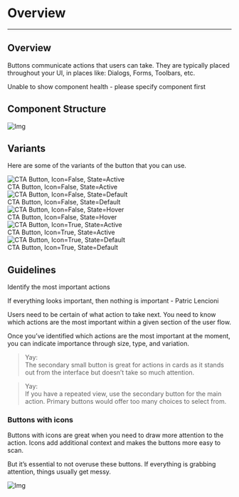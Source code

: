 
# Overview

---

## Overview

Buttons communicate actions that users can take. They are typically placed throughout your UI, in places like: Dialogs, Forms, Toolbars, etc.

Unable to show component health - please specify component first

## Component Structure

![Img](https://studio-assets.supernova.io/design-systems/14533/434bd4aa-5417-43ac-ba39-df2c657b6a8f.png)

## Variants

Here are some of the variants of the button that you can use.

  
![CTA Button, Icon=False, State=Active](https://studio-assets.supernova.io/design-systems/14533/688833e4-aaae-44d9-882b-28568b8f7e5b.png)  
CTA Button, Icon=False, State=Active  
![CTA Button, Icon=False, State=Default](https://studio-assets.supernova.io/design-systems/14533/47e5171c-6143-419d-8c4c-020db5c7fb83.png)  
CTA Button, Icon=False, State=Default  
![CTA Button, Icon=False, State=Hover](https://studio-assets.supernova.io/design-systems/14533/22f79e85-7fd2-4aab-bd2e-64944b8132b0.png)  
CTA Button, Icon=False, State=Hover  
![CTA Button, Icon=True, State=Active](https://studio-assets.supernova.io/design-systems/14533/8a0c4feb-e00f-4220-a79e-84fe24dc8522.png)  
CTA Button, Icon=True, State=Active  
![CTA Button, Icon=True, State=Default](https://studio-assets.supernova.io/design-systems/14533/76ec412f-31e8-44db-86d1-8c47a5cc96e9.png)  
CTA Button, Icon=True, State=Default  


## Guidelines

Identify the most important actions

If everything looks important, then nothing is important - Patric Lencioni

Users need to be certain of what action to take next. You need to know which actions are the most important within a given section of the user flow.

Once you’ve identified which actions are the most important at the moment, you can indicate importance through size, type, and variation.

> Yay:  
> The secondary small button is great for actions in cards as it stands out from the interface but doesn’t take so much attention.

> Yay:  
> If you have a repeated view, use the secondary button for the main action. Primary buttons would offer too many choices to select from.

### Buttons with icons

Buttons with icons are great when you need to draw more attention to the action. Icons add additional context and makes the buttons more easy to scan.

But it’s essential to not overuse these buttons. If everything is grabbing attention, things usually get messy.

![Img](https://studio-assets.supernova.io/design-systems/14533/245553e9-51ef-4dc8-84b6-a56c45fbfe72.gif)